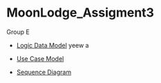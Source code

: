 # MoonLodge_Assigment3  
Group E  

- [Logic Data Model](https://github.com/LargeSystemsDevelopment2020/MoonLodge/blob/master/diagrams/LogicDataModel.md) yeew a

- [Use Case Model](https://github.com/LargeSystemsDevelopment2020/MoonLodge/blob/master/diagrams/UseCase.md)

- [Sequence Diagram](https://github.com/LargeSystemsDevelopment2020/MoonLodge/blob/master/diagrams/SequenceDiagram.md)  
